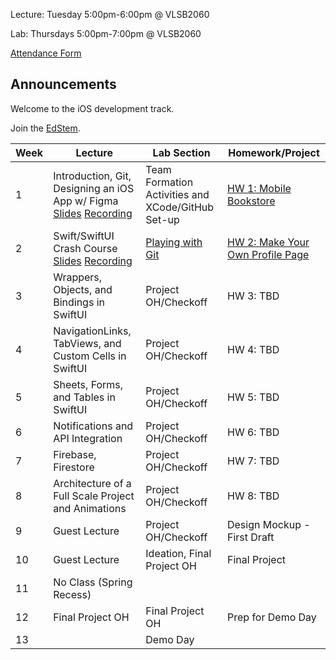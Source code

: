 Lecture: Tuesday 5:00pm-6:00pm @ VLSB2060

Lab: Thursdays 5:00pm-7:00pm @ VLSB2060

[Attendance Form](https://forms.gle/fZcaDStASixSnMiz7)

## Announcements

Welcome to the iOS development track.

Join the [EdStem](https://edstem.org/us/join/cw4Evx).

| Week | Lecture                                                                                                                                                                                                   | Lab Section                                       | Homework/Project                                   |
| ---- | --------------------------------------------------------------------------------------------------------------------------------------------------------------------------------------------------------- | ------------------------------------------------- | -------------------------------------------------- |
| 1    | Introduction, Git, Designing an iOS App w/ Figma [Slides](https://docs.google.com/presentation/d/1XNysgMNXDp1SQ-brEi6VXpvslDjAaCb-Ff4mEzl97gU/edit?usp=sharing) [Recording](https://youtu.be/EWQUF9ZkVwo) | Team Formation Activities and XCode/GitHub Set-up | [HW 1: Mobile Bookstore](/#/hw/ios/hw1)            |
| 2    | Swift/SwiftUI Crash Course [Slides](https://docs.google.com/presentation/d/195ObUWuP-sX3mCZpxWNBfUz9G0iaAD15yWLk9Zk3zFM/edit?usp=sharing) [Recording](https://youtu.be/e0PlOyde1BM)      | [Playing with Git](/#/lab/ios/lab1)               | [HW 2: Make Your Own Profile Page](/#/hw/ios/hw2) |
| 3    | Wrappers, Objects, and Bindings in SwiftUI                                                                                                                                                                | Project OH/Checkoff                               | HW 3: TBD                                          |
| 4    | NavigationLinks, TabViews, and Custom Cells in SwiftUI                                                                                                                                                    | Project OH/Checkoff                               | HW 4: TBD                                          |
| 5    | Sheets, Forms, and Tables in SwiftUI                                                                                                                                                                      | Project OH/Checkoff                               | HW 5: TBD                                          |
| 6    | Notifications and API Integration                                                                                                                                                                         | Project OH/Checkoff                               | HW 6: TBD                                          |
| 7    | Firebase, Firestore                                                                                                                                                                                       | Project OH/Checkoff                               | HW 7: TBD                                          |
| 8    | Architecture of a Full Scale Project and Animations                                                                                                                                                       | Project OH/Checkoff                               | HW 8: TBD                                          |
| 9    | Guest Lecture                                                                                                                                                                                             | Project OH/Checkoff                               | Design Mockup - First Draft                        |
| 10   | Guest Lecture                                                                                                                                                                                             | Ideation, Final Project OH                        | Final Project                                      |
| 11   | No Class (Spring Recess)                                                                                                                                                                                  |                                                   |                                                    |
| 12   | Final Project OH                                                                                                                                                                                          | Final Project OH                                  | Prep for Demo Day                                  |
| 13   |                                                                                                                                                                                                           | Demo Day                                          |
